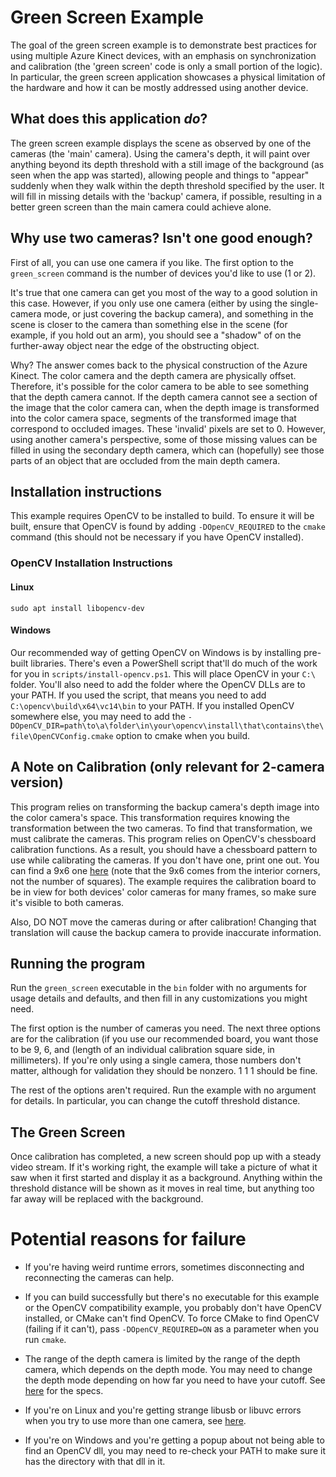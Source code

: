 # Green Screen Example

The goal of the green screen example is to demonstrate best practices for using multiple Azure Kinect devices, with an
emphasis on synchronization and calibration (the 'green screen' code is only a small portion of the logic). In
particular, the green screen application showcases a physical limitation of the hardware and how it can be mostly
addressed using another device.

## What does this application *do*?

The green screen example displays the scene as observed by one of the cameras (the 'main' camera). Using the camera's
depth, it will paint over anything beyond its depth threshold with a still image of the background (as seen when the app
was started), allowing people and things to "appear" suddenly when they walk within the depth threshold specified by the
user. It will fill in missing details with the 'backup' camera, if possible, resulting in a better green screen than the
main camera could achieve alone.

## Why use two cameras? Isn't one good enough?

First of all, you can use one camera if you like. The first option to the `green_screen` command is the number of
devices you'd like to use (1 or 2).

It's true that one camera can get you most of the way to a good solution in this case. However, if you only use one
camera (either by using the single-camera mode, or just covering the backup camera), and something in the scene is
closer to the camera than something else in the scene (for example, if you hold out an arm), you should see a "shadow"
of on the further-away object near the edge of the obstructing object.

Why? The answer comes back to the physical construction of the Azure Kinect. The color camera and the depth camera are
physically offset. Therefore, it's possible for the color camera to be able to see something that the depth camera
cannot. If the depth camera cannot see a section of the image that the color camera can, when the depth image is
transformed into the color camera space, segments of the transformed image that correspond to occluded images. These
'invalid' pixels are set to 0. However, using another camera's perspective, some of those missing values can be filled
in using the secondary depth camera, which can (hopefully) see those parts of an object that are occluded from the main
depth camera.

## Installation instructions

This example requires OpenCV to be installed to build. To ensure it will be built, ensure that OpenCV is found by adding
`-DOpenCV_REQUIRED` to the `cmake` command (this should not be necessary if you have OpenCV installed).

### OpenCV Installation Instructions

#### Linux

`sudo apt install libopencv-dev`

#### Windows

Our recommended way of getting OpenCV on Windows is by installing pre-built libraries. There's even a PowerShell script
that'll do much of the work for you in `scripts/install-opencv.ps1`. This will place OpenCV in your `C:\` folder. You'll
also need to add the folder where the OpenCV DLLs are to your PATH. If you used the script, that means you need to add
`C:\opencv\build\x64\vc14\bin` to your PATH. If you installed OpenCV somewhere else, you may need to add the
`-DOpenCV_DIR=path\to\a\folder\in\your\opencv\install\that\contains\the\file\OpenCVConfig.cmake` option to cmake when
you build.

## A Note on Calibration (only relevant for 2-camera version)

This program relies on transforming the backup camera's depth image into the color camera's space. This transformation
requires knowing the transformation between the two cameras. To find that transformation, we must calibrate the cameras.
This program relies on OpenCV's chessboard calibration functions. As a result, you should have a chessboard pattern to
use while calibrating the cameras. If you don't have one, print one out. You can find a 9x6 one
[here](https://docs.opencv.org/2.4/_downloads/pattern.png) (note that the 9x6 comes from the interior corners, not the
number of squares). The example requires the calibration board to be in view for both devices' color cameras for many
frames, so make sure it's visible to both cameras.

Also, DO NOT move the cameras during or after calibration! Changing that translation will cause the backup camera to
provide inaccurate information.

## Running the program

Run the `green_screen` executable in the `bin` folder with no arguments for usage details and defaults, and then fill in
any customizations you might need.

The first option is the number of cameras you need. The next three options are for the calibration (if you use our recommended
board, you want those to be 9, 6, and (length of an individual calibration square side, in millimeters). If you're only
using a single camera, those numbers don't matter, although for validation they should be nonzero. 1 1 1 should be fine.

The rest of the options aren't required. Run the example with no argument for details. In particular, you can change the
cutoff threshold distance.

## The Green Screen

Once calibration has completed, a new screen should pop up with a steady video stream. If it's working right, the
example will take a picture of what it saw when it first started and display it as a background. Anything within the
threshold distance will be shown as it moves in real time, but anything too far away will be replaced with the
background.

# Potential reasons for failure

- If you're having weird runtime errors, sometimes disconnecting and reconnecting the cameras can help.

- If you can build successfully but there's no executable for this example or the OpenCV compatibility example, you
  probably don't have OpenCV installed, or CMake can't find OpenCV. To force CMake to find OpenCV (failing if it can't),
  pass `-DOpenCV_REQUIRED=ON` as a parameter when you run `cmake`.

- The range of the depth camera is limited by the range of the depth camera, which depends on the depth mode. You may
  need to change the depth mode depending on how far you need to have your cutoff. See
  [here](https://docs.microsoft.com/en-us/azure/Kinect-dk/hardware-specification) for the specs.

- If you're on Linux and you're getting strange libusb or libuvc errors when you try to use more than one camera, see
  [here](https://github.com/microsoft/Azure-Kinect-Sensor-SDK/issues/485).

- If you're on Windows and you're getting a popup about not being able to find an OpenCV dll, you may need to re-check
  your PATH to make sure it has the directory with that dll in it.
